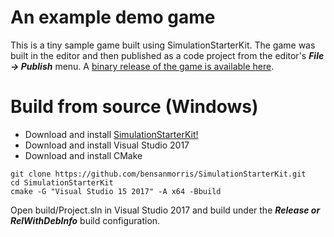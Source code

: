 # An example demo game

This is a tiny sample game built using SimulationStarterKit. The game was built in the editor and then published as a code project from the editor's ***File -> Publish*** menu. 
A [binary release of the game is available here](https://benmorris.itch.io/sample-game).

# Build from source (Windows)

- Download and install [SimulationStarterKit!](http://www.fireflytech.org)
- Download and install Visual Studio 2017
- Download and install CMake
```
git clone https://github.com/bensanmorris/SimulationStarterKit.git
cd SimulationStarterKit
cmake -G "Visual Studio 15 2017" -A x64 -Bbuild
```
Open build/Project.sln in Visual Studio 2017 and build under the ***Release or RelWithDebInfo*** build configuration.
